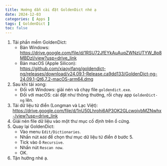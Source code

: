 ```yaml
---
title: Hướng dẫn cài đặt GoldenDict nhé ạ
date: 2024-12-03
categories: [ Apps ]
tags: [ GoldenDict ]
toc: false
---
```


1. Tải phần mềm GoldenDict:
    - Bản Windows: https://drive.google.com/file/d/1RSU72JfEYkAuAuqZWNzUTYW_8p8MBDzI/view?usp=drive_link
    - Bản macOS (Apple Silicon): https://github.com/xiaoyifang/goldendict-ng/releases/download/v24.09.1-Release.ca9dd133/GoldenDict-ng-24.09.1-Qt6.7.2-macOS-arm64.dmg
2. Sau khi tải xong:
    - Đối với Windows: giải nén và chạy file `goldendict.exe`.
    - Đối với macOS: cài đặt như thông thường, rồi chạy app `GoldenDict-ng` lên.
4. Tải dữ liệu từ điển (Longman và Lạc Việt): https://drive.google.com/file/d/1nU50Lhrohi6AP3OK2GLcwoivbMZNwhx-/view?usp=drive_link
5. Giải nén file dữ liệu vào một thư mục cố định trên ổ cứng.
6. Quay lại GoldenDict:
    - Vào menu `Edit/Dictionaries`.
    - Nhấn nút `Add` để chọn thư mục dữ liệu từ điển ở bước 5.
    - Tick vào ô `Recursive`.
    - Nhấn nút `Rescan now`.
    - OK.
7. Tận hưởng nhé ạ.

